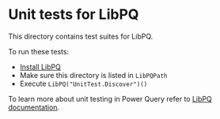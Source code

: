 # Unit tests for LibPQ

This directory contains test suites for LibPQ.

To run these tests:

- [Install LibPQ](../README.md#installation-and-usage)
- Make sure this directory is listed in `LibPQPath`
- Execute `LibPQ("UnitTest.Discover")()`

To learn more about unit testing in Power Query refer to
[LibPQ documentation](../Docs/UnitTesting.md).
